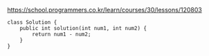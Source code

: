 https://school.programmers.co.kr/learn/courses/30/lessons/120803

```
class Solution {
    public int solution(int num1, int num2) {
        return num1 - num2;
    }
}
```
